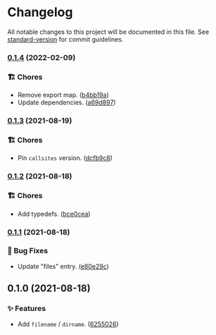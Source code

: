 # Changelog

All notable changes to this project will be documented in this file. See [standard-version](https://github.com/conventional-changelog/standard-version) for commit guidelines.

### [0.1.4](https://github.com/darkobits/fd-name/compare/v0.1.3...v0.1.4) (2022-02-09)


### 🏗 Chores

* Remove export map. ([b4bb19a](https://github.com/darkobits/fd-name/commit/b4bb19a76ee763e7e8973d850c8ad6a8e9c9b0aa))
* Update dependencies. ([a69d897](https://github.com/darkobits/fd-name/commit/a69d8974d6396aa1bedb25e10ef2311f67902ff6))

### [0.1.3](https://github.com/darkobits/fd-name/compare/v0.1.2...v0.1.3) (2021-08-19)


### 🏗 Chores

* Pin `callsites` version. ([dcfb9c8](https://github.com/darkobits/fd-name/commit/dcfb9c805fc503bd2022a200d9ccd5620b3a2ff4))

### [0.1.2](https://github.com/darkobits/fd-name/compare/v0.1.1...v0.1.2) (2021-08-18)


### 🏗 Chores

* Add typedefs. ([bce0cea](https://github.com/darkobits/fd-name/commit/bce0ceab9e17a1a7078c08f6ce6f789f880585a0))

### [0.1.1](https://github.com/darkobits/fd-name/compare/v0.1.0...v0.1.1) (2021-08-18)


### 🐞 Bug Fixes

* Update "files" entry. ([e80e29c](https://github.com/darkobits/fd-name/commit/e80e29c80ce014e52474c5e1fd20e0ce637a9ab7))

## 0.1.0 (2021-08-18)


### ✨ Features

* Add `filename` / `dirname`. ([6255026](https://github.com/darkobits/fd-name/commit/625502636525fb12e123867edc0dc93f9a233a5c))
